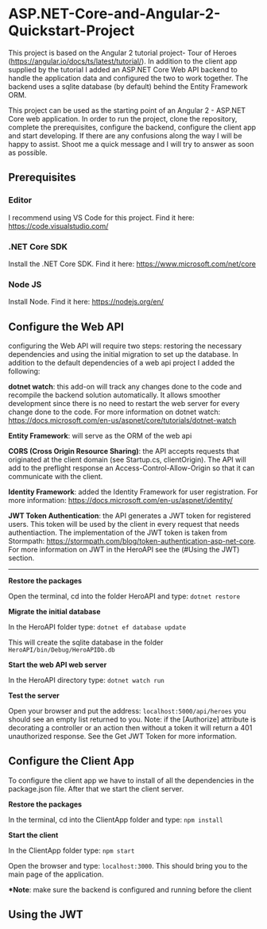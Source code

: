 # ASP.NET-Core-and-Angular-2-Quickstart-Project
This project is based on the Angular 2 tutorial project- Tour of Heroes (https://angular.io/docs/ts/latest/tutorial/). In addition to the client app supplied by the tutorial I added an ASP.NET Core Web API backend to handle the application data and configured the two to work together. The backend uses a sqlite database (by default) behind the Entity Framework ORM. 

This project can be used as the starting point of an Angular 2 - ASP.NET Core web application. In order to run the project, clone the repository, complete the prerequisites, configure the backend, configure the client app and start developing. If there are any confusions along the way I will be happy to assist. Shoot me a quick message and I will try to answer as soon as possible.  

## Prerequisites

### Editor
I recommend using VS Code for this project. Find it here: https://code.visualstudio.com/

### .NET Core SDK
Install the .NET Core SDK. Find it here: https://www.microsoft.com/net/core

### Node JS
Install Node. Find it here: https://nodejs.org/en/


## Configure the Web API

configuring the Web API will require two steps: restoring the necessary dependencies and using the initial migration to set up the database. In addition to the default dependencies of a web api project I added the following:

**dotnet watch**: this add-on will track any changes done to the code and recompile the backend solution automatically. It allows smoother development since there is no need to restart the web server for every change done to the code. For more information on dotnet watch: https://docs.microsoft.com/en-us/aspnet/core/tutorials/dotnet-watch

**Entity Framework**: will serve as the ORM of the web api

**CORS (Cross Origin Resource Sharing)**: the API accepts requests that originated at the client domain (see Startup.cs, clientOrigin). The API will add to the preflight response an Access-Control-Allow-Origin so that it can communicate with the client.  

**Identity Framework**: added the Identity Framework for user registration. For more information: https://docs.microsoft.com/en-us/aspnet/identity/

**JWT Token Authentication**: the API generates a JWT token for registered users. This token will be used by the client in every request that needs authentiaction. The implementation of the JWT token is taken from Stormpath: https://stormpath.com/blog/token-authentication-asp-net-core. For more information on JWT in the HeroAPI see the (#Using the JWT) section.

---

__Restore the packages__

Open the terminal, cd into the folder HeroAPI and type: `dotnet restore`

__Migrate the initial database__

In the HeroAPI folder type: `dotnet ef database update`

This will create the sqlite database in the folder `HeroAPI/bin/Debug/HeroAPIDb.db`

__Start the web API web server__

In the HeroAPI directory type: `dotnet watch run`

__Test the server__

Open your browser and put the address: `localhost:5000/api/heroes`
you should see an empty list returned to you. Note: if the [Authorize] attribute is decorating a controller or an action then without a token it will return a 401 unauthorized response. See the Get JWT Token for more information.  


## Configure the Client App

To configure the client app we have to install of all the dependencies in the package.json file. After that we start the client server.

__Restore the packages__

In the terminal, cd into the ClientApp folder and type: `npm install`

__Start the client__

In the ClientApp folder type: `npm start`

Open the browser and type: `localhost:3000`. This should bring you to the main page of the application. 

__*Note__: make sure the backend is configured and running before the client 


## Using the JWT
